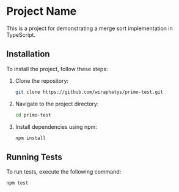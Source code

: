 # Project Name

This is a project for demonstrating a merge sort implementation in TypeScript.

## Installation

To install the project, follow these steps:

1. Clone the repository:

    ```bash
    git clone https://github.com/wiraphatys/primo-test.git
    ```

2. Navigate to the project directory:

    ```bash
    cd primo-test
    ```

3. Install dependencies using npm:

    ```bash
    npm install
    ```

## Running Tests

To run tests, execute the following command:

```bash
npm test
